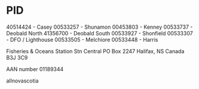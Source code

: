 # PID

40514424 - Casey
00533257 - Shunamon
00453803 - Kenney
00533737 - Deobald North
41356700 - Deobald South
00533927 - Shonfield
00533307 - DFO / Lighthouse
00533505 - Melchiore
00533448 - Harris

Fisheries & Oceans
Station Stn Central
PO Box 2247
Halifax, NS
Canada
B3J 3C9

AAN number 01189344

allnovascotia

